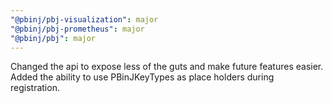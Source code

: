 ```yaml
---
"@pbinj/pbj-visualization": major
"@pbinj/pbj-prometheus": major
"@pbinj/pbj": major
---
```


Changed the api to expose less of the guts and make future features easier. Added the ability to use PBinJKeyTypes as place holders during registration.
